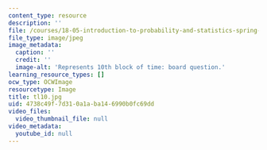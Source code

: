```yaml
---
content_type: resource
description: ''
file: /courses/18-05-introduction-to-probability-and-statistics-spring-2014/4738c49f7d310a1aba146990b0fc69dd_tl10.jpg
file_type: image/jpeg
image_metadata:
  caption: ''
  credit: ''
  image-alt: 'Represents 10th block of time: board question.'
learning_resource_types: []
ocw_type: OCWImage
resourcetype: Image
title: tl10.jpg
uid: 4738c49f-7d31-0a1a-ba14-6990b0fc69dd
video_files:
  video_thumbnail_file: null
video_metadata:
  youtube_id: null
---
```

